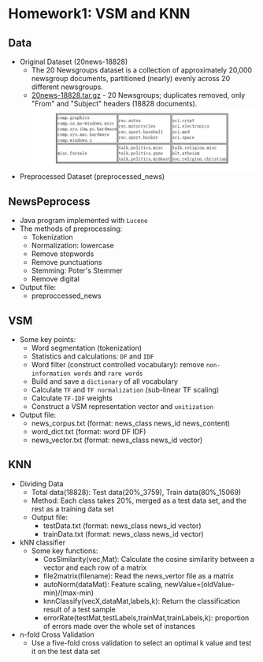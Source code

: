 # Homework1: VSM and KNN
## Data
* Original Dataset (20news-18828)
  * The 20 Newsgroups dataset is a collection of approximately 20,000 newsgroup documents, partitioned (nearly) evenly across 20 different newsgroups.
  * [20news-18828.tar.gz](http://qwone.com/~jason/20Newsgroups/ "Data download address") - 20 Newsgroups; duplicates removed, only "From" and "Subject" headers (18828 documents).
  ![](https://github.com/QiannanCheng/201834858ChengQiannan/blob/master/Homework1/NewsClass.png)
* Preprocessed Dataset (preprocessed_news)
## NewsPeprocess
* Java program implemented with `Lucene`
* The methods of preprocessing:
  * Tokenization
  * Normalization: lowercase
  * Remove stopwords
  * Remove punctuations
  * Stemming: Poter's Stemmer
  * Remove digital
* Output file:
  * preproccessed_news
## VSM
* Some key points:
  * Word segmentation (tokenization)
  * Statistics and calculations: `DF` and `IDF`
  * Word filter (construct controlled vocabulary): remove `non-information words` and `rare words`
  * Build and save a `dictionary` of all vocabulary
  * Calculate `TF` and  `TF normalization` (sub-linear TF scaling)
  * Calculate `TF-IDF` weights
  * Construct a VSM representation vector and `unitization`
* Output file:
  * news_corpus.txt  (format: news_class  news_id  news_content)
  * word_dict.txt  (format: word  DF  IDF)
  * news_vector.txt  (format: news_class  news_id  vector)
## KNN
* Dividing Data
  * Total data(18828): Test data(20%_3759), Train data(80%_15069)
  * Method: Each class takes 20%, merged as a test data set, and the rest as a training data set
  * Output file:
    * testData.txt  (format: news_class  news_id  vector)
    * trainData.txt  (format: news_class  news_id  vector)
* kNN classifier
  * Some key functions:
    * CosSimilarity(vec,Mat): Calculate the cosine similarity between a vector and each row of a matrix
    * file2matrix(filename): Read the news_vertor file as a matrix
    * autoNorm(dataMat): Feature scaling, newValue=(oldValue-min)/(max-min) 
    * knnClassify(vecX,dataMat,labels,k): Return the classification result of a test sample
    * errorRate(testMat,testLabels,trainMat,trainLabels,k): proportion of errors made over the whole set of instances
* n-fold Cross Validation
  * Use a five-fold cross validation to select an optimal k value and test it on the test data set
